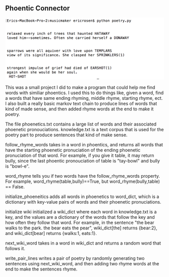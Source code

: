 ## Phoentic Connector

![example](./poetry_example.png)

This was a small project I did to make a program that could help me find words with similiar phoentics. I used this to do things like, given a word, find a words that have same ending rhyming, middle rhyme, starting rhyme, ect. I also built a really basic markov text chain to produce lines of words that kind of made sense, and then added rhyme words at the end to make it poetry.

The file phoenetics.txt contains a large list of words and their associated phoenetic pronouciations. knowledge.txt is a text corpus that is used for the poetry part to produce sentences that kind of make sense.

follow_rhyme_words takes in a word in phoentics, and returns all words that have the starting phoenetic pronuciation of the ending phoenetic pronuciation of that word. For example, if you give it table, it may return bully, since the last phoentic pronouciation of table is "tay-bowl" and bully is "bowl-e".

word_rhyme tells you if two words have the follow_rhyme_words property. For example, word_rhyme(table,bully)==True, but word_rhyme(bully,table) == False.

initialize_phoeneitics adds all words in phoenetics to word_dict, which is a dictionary with key-value pairs of words and their phoenetic pronuciations.

initialize wiki initialized a wiki_dict where each word in knowledge.txt is a key, and the values are a dictionary of the words that follow the key and how often they follow that word. For example, in the sentence "the bear walks to the park. the bear eats the pear", wiki_dict[the] returns {bear:2}, and wiki_dict[bear] returns {walks:1, eats:1}.

next_wiki_word takes in a word in wiki_dict and returns a random word that follows it.

write_pair_lines writes a pair of poetry by randomly generating two sentences using next_wiki_word, and then adding two rhyme words at the end to make the sentences rhyme.
